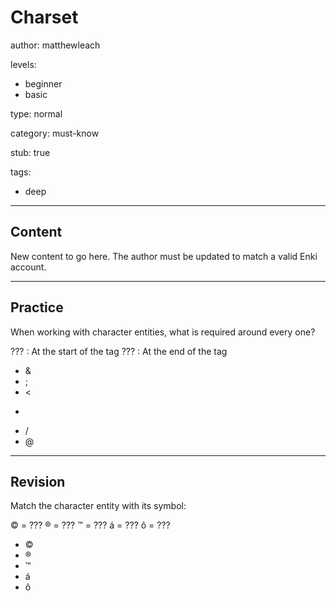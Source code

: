 # Charset
author: matthewleach

levels:
  - beginner
  - basic

type: normal

category: must-know

stub: true

tags:
  - deep


---
## Content

New content to go here. The author must be updated to match a valid Enki account.

---
## Practice

When working with character entities, what is required around every one?

??? : At the start of the tag
??? : At the end of the tag

* & 
* ;
* <
* >
* /
* @

---
## Revision

Match the character entity with its symbol:

&copy; = ???
&reg; = ???
&trade; = ???
&aacute; = ???
&ocirc; = ???

* ©
* ®
* ™
* á
* ô

